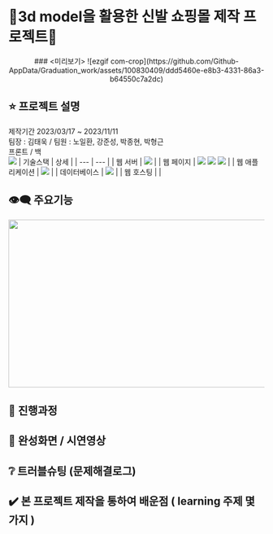 # 👟3d model을 활용한 신발 쇼핑몰 제작 프로젝트:mans_shoe:

<div align="center">
  ### <미리보기>
![ezgif com-crop](https://github.com/Github-AppData/Graduation_work/assets/100830409/ddd5460e-e8b3-4331-86a3-b64550c7a2dc)
    
</div>

## :star: 프로젝트 설명
제작기간 2023/03/17 ~ 2023/11/11 <br/>
팀장 : 김태욱 / 팀원 : 노일환, 강준성, 박종현, 박형근 <br/>
프론트 / 백 <br/>
<img src="https://img.shields.io/badge/Sketchfab-1CAAD9?style=for-the-badge&logo=Sketchfab&logoColor=white">
| 기술스택 | 상세 |
| --- | --- |
| 웹 서버 |  <img src="https://img.shields.io/badge/Spring Boot-6DB33F?style=for-the-badge&logo=Spring Boot&logoColor=white"> |
| 웹 페이지 | <img src="https://img.shields.io/badge/Html5-E34F26?style=for-the-badge&logo=Html5&logoColor=white">                                                                     <img src="https://img.shields.io/badge/CSS3-1572B6?style=for-the-badge&logo=CSS3&logoColor=white">                                                                       <img src="https://img.shields.io/badge/JavaScript-F7DF1E?style=for-the-badge&logo=JavaScript&logoColor=white">                                                            |
| 웹 애플리케이션 | <img src="https://img.shields.io/badge/Thymeleaf-005F0F?style=for-the-badge&logo=Thymeleaf&logoColor=white"> |
| 데이터베이스 | <img src="https://img.shields.io/badge/MySQL-4479A1?style=for-the-badge&logo=MySQL&logoColor=white"> |
| 웹 호스팅 |  | <br/>
## :eye_speech_bubble: 주요기능
<img src = "https://user-images.githubusercontent.com/100830409/231042686-0a185190-c858-4e47-bef1-198aecc68022.png" width = " 660 " height = " 330 " >

## :page_with_curl: 진행과정

## :stars: 완성화면 / 시연영상

## :grey_question: 트러블슈팅 (문제해결로그)

## :heavy_check_mark: 본 프로젝트 제작을 통하여 배운점 ( learning 주제 몇가지 )
